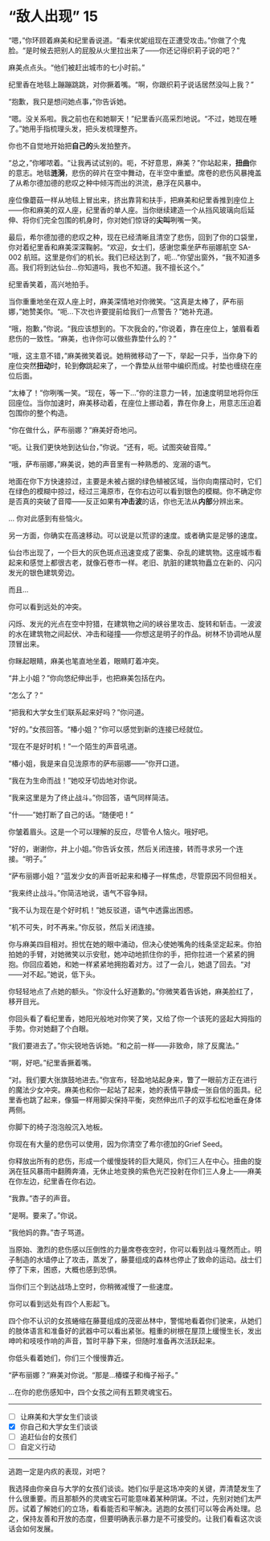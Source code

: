 # “敌人出现” 15

“嗯，”你环顾着麻美和纪里香说道。“看来优妮组现在正遭受攻击。”你做了个鬼脸。“是时候去把别人的屁股从火里拉出来了——你还记得织莉子说的吧？”

麻美点点头。“他们被赶出城市的七小时前。”

纪里香在地毯上蹦蹦跳跳，对你撅着嘴。“啊，你跟织莉子说话居然没叫上我？”

“抱歉，我只是想问她点事，”你告诉她。

“嗯。没关系啦。我之前也在和她聊天！”纪里香兴高采烈地说。“不过，她现在睡了。”她用手指梳理头发，把头发梳理整齐。

你也不自觉地开始把**自己的**头发拍整齐。

“总之，”你嘟哝着。“让我再试试别的。呃，不好意思，麻美？”你站起来，**扭曲**你的意志。地毯**涟漪**，悲伤的碎片在空中舞动，在半空中重塑。席卷的悲伤风暴掩盖了从希尔德加德的悲叹之种中倾泻而出的洪流，悬浮在风暴中。

座位像蘑菇一样从地毯上冒出来，挤出靠背和扶手，把麻美和纪里香推到座位上——你和麻美的双人座，纪里香的单人座。当你继续建造一个从挡风玻璃向后延伸、将你们完全包围的机身时，你对她们惊讶的**尖叫**咧嘴一笑。

最后，希尔德加德的悲叹之种，现在已经清晰且清空了悲伤，回到了你的口袋里，你对着纪里香和麻美深深鞠躬。“欢迎，女士们，感谢您乘坐萨布丽娜航空 SA-002 航班。这里是你们的机长。我们已经达到了，呃...”你望出窗外，“我不知道多高。我们将到达仙台...你知道吗，我也不知道。我不擅长这个。”

纪里香笑着，高兴地拍手。

当你重重地坐在双人座上时，麻美深情地对你微笑。“这真是太棒了，萨布丽娜，”她赞美你。“呃...下次也许要提前给我们一点警告？”她补充道。

“哦，抱歉，”你说。“我应该想到的。下次我会的，”你说着，靠在座位上，皱眉看着悲伤的一致性。“麻美，也许你可以做些靠垫什么的？”

“哦，这主意不错，”麻美微笑着说。她稍微移动了一下，举起一只手，当你身下的座位突然**扭动**时，轮到**你**跳起来了，一个靠垫从丝带中编织而成。衬垫也缠绕在座位后面。

“太棒了！”你咧嘴一笑。“现在，等一下...”你的注意力一转，加速度明显地将你压回座位。当你加速时，麻美移动着，在座位上挪动着，靠在你身上，用意志压迫着包围你的整个构造。

“你在做什么，萨布丽娜？”麻美好奇地问。

“呃。让我们更快地到达仙台，”你说。“还有，呃。试图突破音障。”

“哦，萨布丽娜，”麻美说，她的声音里有一种熟悉的、宠溺的语气。

地面在你下方快速掠过，主要是未被占据的绿色植被区域，当你向南摆动时，它们在绿色的模糊中掠过，经过三滝原市，在你右边可以看到银色的模糊。你不确定你是否真的突破了音障——反正如果有**冲击波**的话，你也无法从**内部**分辨出来。

... 你对此感到有些恼火。

另一方面，你确实在高速移动。可以说是以荒谬的速度。或者确实是足够的速度。

仙台市出现了，一个巨大的灰色斑点迅速变成了密集、杂乱的建筑物。这座城市看起来和感觉上都很古老，就像石卷市一样。老旧、肮脏的建筑物矗立在新的、闪闪发光的银色建筑旁边。

而且...

你可以看到远处的冲突。

闪烁、发光的光点在空中狩猎，在建筑物之间的峡谷里攻击、旋转和斩击。一波波的水在建筑物之间起伏、冲击和碰撞——你想这是明子的作品。树林不协调地从屋顶冒出来。

你眯起眼睛，麻美也笔直地坐着，眼睛盯着冲突。

“井上小姐？”你向悠纪伸出手，也把麻美包括在内。

“怎么了？”

“把我和大学女生们联系起来好吗？”你问道。

“好的。”女孩回答。“椿小姐？”你可以感觉到新的连接已经就位。

“现在不是好时机！”一个陌生的声音吼道。

“椿小姐，我是来自见泷原市的萨布丽娜——”你开口道。

“我在为生命而战！”她咬牙切齿地对你说。

“我来这里是为了终止战斗。”你回答，语气同样简洁。

“什——”她打断了自己的话。“随便吧！”

你皱着眉头。这是一个可以理解的反应，尽管令人恼火。哦好吧。

“好的，谢谢你，井上小姐。”你告诉女孩，然后关闭连接，转而寻求另一个连接。“明子。”

“萨布丽娜小姐？”蓝发少女的声音听起来和椿子一样焦虑，尽管原因不同但相关。

“我来终止战斗。”你简洁地说，语气不容争辩。

“我不认为现在是个好时机！”她反驳道，语气中透露出困惑。

“机不可失，时不再来。”你反驳，然后关闭连接。

你与麻美四目相对。担忧在她的眼中涌动，但决心使她嘴角的线条坚定起来。你拍拍她的手臂，对她微笑以示安慰，她冲动地抓住你的手，把你拉进一个紧紧的拥抱。你回应着她，和她一样紧紧地拥抱着对方。过了一会儿，她退了回去。“对——对不起。”她说，低下头。

你轻轻地点了点她的额头。“你没什么好道歉的。”你微笑着告诉她，麻美脸红了，移开目光。

你回头看了看纪里香，她阳光般地对你笑了笑，又给了你一个该死的竖起大拇指的手势。你对她翻了个白眼。

“我们要进去了。”你尖锐地告诉她。“和之前一样——非致命，除了反魔法。”

“啊，好吧。”纪里香撅着嘴。

“对。我们要大张旗鼓地进去。”你宣布，轻盈地站起身来，瞥了一眼前方正在进行的魔法少女冲突。麻美也和你一起站了起来，她的表情平静成一张自信的面具。纪里香也跳了起来，像猫一样用脚尖保持平衡，突然伸出爪子的双手松松地垂在身体两侧。

你脚下的椅子泡泡般沉入地板。

你现在有大量的悲伤可以使用，因为你清空了希尔德加的Grief Seed。

你释放出所有的悲伤，形成一个缓慢旋转的巨大飓风，你们三人在中心。扭曲的旋涡在狂风暴雨中翻腾奔涌，无休止地变换的紫色光芒投射在你们三人身上——麻美在你左边，纪里香在你右边。

“我靠。”杏子的声音。

“是啊。要来了。”你说。

“我他妈的靠。”杏子骂道。

当原始、激烈的悲伤感以压倒性的力量席卷夜空时，你可以看到战斗戛然而止。明子制造的水墙停止了攻击，蒸发了，藤蔓组成的森林也停止了致命的运动。战士们停了下来，困惑，大概也感到恐惧。

当你们三个到达战场上空时，你稍微减慢了一些速度。

你可以看到远处有四个人影起飞。

四个你不认识的女孩蜷缩在藤蔓组成的茂密丛林中，警惕地看着你们驶来，从她们的肢体语言和准备好的武器中可以看出紧张。粗重的树根在屋顶上缓慢生长，发出呻吟和吱吱作响的声音，暂时平静下来，但随时准备再次活跃起来。

你低头看着她们，你们三个慢慢靠近。

“萨布丽娜？”麻美对你说。“那是...椿蝶子和梅子裕子。”

...在你的悲伤感知中，四个女孩之间有五颗灵魂宝石。

---

- [ ] 让麻美和大学女生们谈谈
- [X] 你自己和大学女生们谈谈
- [ ] 追赶仙台的女孩们 
- [ ] 自定义行动

---

逃跑一定是内疚的表现，对吧？

我选择由你亲自与大学的女孩们谈谈。她们似乎是这场冲突的关键，弄清楚发生了什么很重要。而且那额外的灵魂宝石可能意味着某种阴谋。不过，先别对她们太严厉。试着了解她们的立场，看看能否和平解决。逃跑的女孩们可以等会再处理。总之，保持友善和开放的态度，但要明确表示暴力是不可接受的。让我们看看这次谈话会如何发展。

